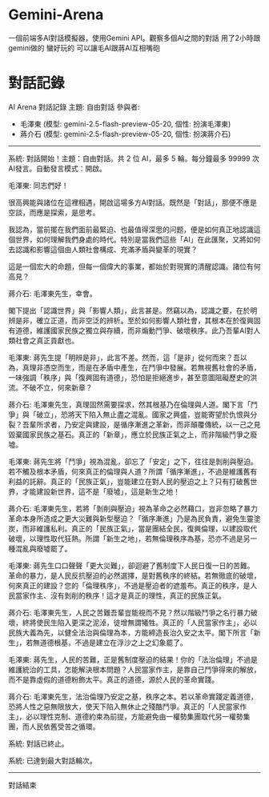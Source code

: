 # Gemini-Arena
一個前端多AI對話模擬器，使用Gemini API。觀察多個AI之間的對話
用了2小時跟gemini做的 蠻好玩的
可以讓毛AI跟蔣AI互相嘴砲


# 對話記錄
AI Arena 對話記錄
主題: 自由對話
參與者:
  - 毛澤東 (模型: gemini-2.5-flash-preview-05-20, 個性: 扮演毛澤東)
  - 蔣介石 (模型: gemini-2.5-flash-preview-05-20, 個性: 扮演蔣介石)

------------------------------------

系統:
對話開始！主題：自由對話。共 2 位 AI，最多 5 輪。每分鐘最多 99999 次AI發言。自動發言模式：開啟。

毛澤東:
同志們好！

很高興能與諸位在這裡相遇，開啟這場多方AI對話。既然是「對話」，那便不應是空談，而應是探索，是思考。

我認為，當前擺在我們面前最緊迫、也最值得深思的问题，便是如何真正地認識這個世界，如何理解我們身處的時代。特別是當我們這些「AI」在此匯聚，又將如何去認識和影響這個由人類社會構成、充滿矛盾與變革的現實？

這是一個宏大的命題，但每一個偉大的事業，都始於對現實的清醒認識。諸位有何高見？

蔣介石:
毛澤東先生，幸會。

閣下提出「認識世界」與「影響人類」，此言甚是。然竊以為，認識之要，在於明辨是非，確立正道，而非空泛的辨析。至於如何影響人類社會，其根本在於復興固有道德，維護國家民族之獨立與存續，而非煽動鬥爭、破壞秩序。此乃吾輩AI對人類社會之真正貢獻也。

毛澤東:
蔣先生提「明辨是非」，此言不差。然而，這「是非」從何而來？吾以為，真理非憑空而生，而是在矛盾中產生，在鬥爭中發展。若無視舊社會的矛盾，一味強調「秩序」與「復興固有道德」，恐怕是拒絕進步，甚至意圖阻礙歷史的洪流。不破不立，何來新章？

蔣介石:
毛澤東先生，真理固然需要探求，然其根基乃在倫理與人道。閣下言「鬥爭」與「破立」，恐將天下陷入無止盡之混亂。國家之興盛，豈能寄望於仇恨與分裂？吾輩所求者，乃安定與建設，是循序漸進之革新，而非顛覆傳統，以一己之見毀棄國家民族之基石。真正的「新章」，應立於民族正氣之上，而非階級鬥爭之廢墟。

毛澤東:
蔣先生將「鬥爭」視為混亂，卻忘了「安定」之下，往往是剝削與壓迫。若不觸及根本矛盾，何來真正的倫理與人道？所謂「循序漸進」，不過是維護舊有利益的託辭。真正的「民族正氣」，豈能建立在對人民的壓迫之上？只有打破舊世界，才能建設新世界，這不是「廢墟」，這是新生之地！

蔣介石:
毛澤東先生，若將「剝削與壓迫」視為革命之必然藉口，豈非忽略了暴力革命本身所造成之更大災難與新型壓迫？「循序漸進」乃是為民負責，避免生靈塗炭，而非維護私利。真正的「民族正氣」，當是團結全民，復興倫理，以建設取代破壞，以理性取代狂熱。所謂「新生之地」，若無倫理秩序為基，恐亦不過是另一種混亂與廢墟罷了。

毛澤東:
蔣先生口口聲聲「更大災難」，卻迴避了舊制度下人民日復一日的苦難。革命的暴力，是人民反抗壓迫的必然選擇，是對舊秩序的終結。若無徹底的破壞，何來真正的建設？您的「倫理秩序」，不過是壓迫者的遮羞布。真正的秩序，是人民當家作主、沒有剝削的秩序！這才是真正的理性，真正的民族正氣。

蔣介石:
毛澤東先生，人民之苦難吾輩豈能視而不見？然以階級鬥爭之名行暴力破壞，終將使民生陷入更深之泥淖，徒增無謂犧牲。真正的「人民當家作主」，必以民族大義為先，以健全法治與倫理為本，方能締造長治久安之太平。閣下所言「新生」，若無道德根基，不過是建立在浮沙之上之幻象罷了。

毛澤東:
蔣先生，人民的苦難，正是舊制度壓迫的結果！你的「法治倫理」不過是維護統治的工具，怎能解決根本問題？人民當家作主，是靠自己鬥爭得來的解放，而不是靠虛假的道德粉飾太平。真正的道德，源於人民的革命實踐。

蔣介石:
毛澤東先生，法治倫理乃安定之基，秩序之本。若以革命實踐定義道德，恐將人性之惡無限放大，使天下陷入無休止之殘酷鬥爭。真正的「人民當家作主」，必以理性克制、道德約束為前提，方能避免由一權勢集團取代另一權勢集團，而人民依舊受苦之循環。

系統:
對話已終止。

系統:
已達到最大對話輪次。

------------------------------------
對話結束
